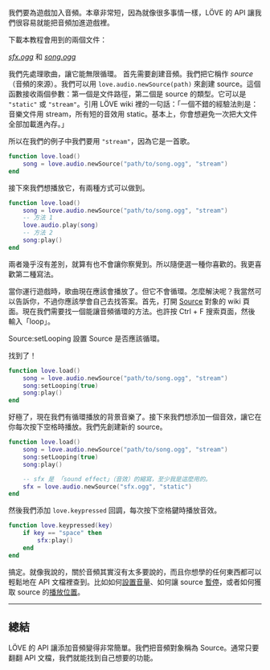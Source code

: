 我們要為遊戲加入音頻。本章非常短，因為就像很多事情一樣，LÖVE 的 API 讓我們很容易就能把音頻加進遊戲裡。

下載本教程會用到的兩個文件：

[*sfx.ogg*](/images/book/19/sfx.ogg) 和 [*song.ogg*](/images/book/19/song.ogg)

我們先處理歌曲，讓它能無限循環。
首先需要創建音頻。我們把它稱作 *source*（音頻的來源）。我們可以用 `love.audio.newSource(path)` 來創建 source。這個函數接收兩個參數：第一個是文件路徑，第二個是 source 的類型。它可以是 `"static"` 或 `"stream"`。引用 LÖVE wiki 裡的一句話：「一個不錯的經驗法則是：音樂文件用 stream，所有短的音效用 static。基本上，你會想避免一次把大文件全部加載進內存。」

所以在我們的例子中我們要用 `"stream"`，因為它是一首歌。

```lua
function love.load()
    song = love.audio.newSource("path/to/song.ogg", "stream")
end
```

接下來我們想播放它，有兩種方式可以做到。

```lua
function love.load()
    song = love.audio.newSource("path/to/song.ogg", "stream")
    -- 方法 1
    love.audio.play(song)
    -- 方法 2
    song:play()
end
```

兩者幾乎沒有差別，就算有也不會讓你察覺到。所以隨便選一種你喜歡的。我更喜歡第二種寫法。

當你運行遊戲時，歌曲現在應該會播放了。但它不會循環。怎麼解決呢？我當然可以告訴你，不過你應該學會自己去找答案。首先，打開 [Source](http://love2d.org/wiki/Source) 對象的 wiki 頁面。現在我們需要找一個能讓音頻循環的方法。也許按 Ctrl + F 搜索頁面，然後輸入「loop」。

Source:setLooping       設置 Source 是否應該循環。

找到了！

```lua
function love.load()
    song = love.audio.newSource("path/to/song.ogg", "stream")
    song:setLooping(true)
    song:play()
end
```

好極了，現在我們有循環播放的背景音樂了。接下來我們想添加一個音效，讓它在你每次按下空格時播放。我們先創建新的 source。

```lua
function love.load()
    song = love.audio.newSource("path/to/song.ogg", "stream")
    song:setLooping(true)
    song:play()

    -- sfx 是 「sound effect」（音效）的縮寫，至少我是這麼用的。
    sfx = love.audio.newSource("sfx.ogg", "static")
end
```

然後我們添加 `love.keypressed` 回調，每次按下空格鍵時播放音效。

```lua
function love.keypressed(key)
    if key == "space" then
        sfx:play()
    end
end
```

搞定。就像我說的，關於音頻其實沒有太多要說的，而且你想學的任何東西都可以輕鬆地在 API 文檔裡查到。比如如何[設置音量](http://love2d.org/wiki/Source:setVolume)、如何讓 source [暫停](http://love2d.org/wiki/Source:pause)，或者如何獲取 source 的[播放位置](http://love2d.org/wiki/Source:tell)。

___

## 總結
LÖVE 的 API 讓添加音頻變得非常簡單。我們把音頻對象稱為 Source。通常只要翻翻 API 文檔，我們就能找到自己想要的功能。
